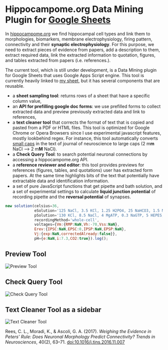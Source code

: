 # Hippocampome.org Data Mining Plugin for [Google Sheets](https://docs.google.com/spreadsheets/d/19zgGwpUQiCHsxozzMEry1EsI1_6AS_Q14CEF3JStW4A/edit?usp=sharing)

In [hippocampome.org](hippocampome.org) we find hippocampal cell types and link them to morphologies, biomarkers, membrane electrophysiology, firing pattern, connectivity and their **synaptic electrophysiology**. For this purpose, we need to extract pieces of evidence from papers, add a description to them, extract required data, link the extracted information to quotation, figures, and tables extracted from papers (i.e. references.).

The current tool, which is still under development, is a Data Mining plugin for Google Sheets that uses Google Apps Script engine. 
This tool is currently heavily linked to [my sheet](https://docs.google.com/spreadsheets/d/19zgGwpUQiCHsxozzMEry1EsI1_6AS_Q14CEF3JStW4A/edit?usp=sharing), but it has several components that are reusable.
- a **sheet sampling tool**: returns rows of a sheet that have a specific column value,
- an **API for prefilling google doc forms**: we use prefilled forms to collect extracted data and preview previously extracted data and link to references,
- a **text cleaner tool** that corrects the format of text that is copied and pasted from a PDF or HTML files. This tool is optimized for Google Chrome or Opera Browsers since I use experimental javascript features, mostly lookbehind regex. For instance, this tool automatically converts [small caps](https://en.wikipedia.org/wiki/Small_caps) in the text of journal of neuroscience to large caps (2 m**m** NaCl --> 2 m**M** NaCl).
- a **Check Query Tool**: to search potential neuronal connections by accessing a hippocampome.org API.
- a **reference reviewer and editor**: this tool provides previews for references (figures, tables, and quotations) user has extracted form papers. At the same time highlights bits of the text that potentially have extractable data and identification information.
- a set of pure JavaScript functions that get pipette and bath solution, and a set of experimental settings to calculate **liquid junction potential** of recording pipette and the **reversal potential** of synapses.
```javascript
new solution(celsius=36,
             eSolution='125 NaCl, 3.5 KCl, 1.25 H2PO4, 25 NaHCO3, 1.5 MgSO4, 2.5 CaCl2',
             pSolution='130 KCl, 8.5 NaCl, 4 MgATP, 0.3 NaGTP, 5 HEPES, 0.5 EGTA',
             recordingMethod='whole-cell',
             voltages={Vm:{RMP:NaN,Vh:-70,Vss:NaN},
             Erev:{IPSC:NaN,EPSC:0,IPSP:NaN,EPSP:NaN},
             Vj:{exp:NaN,correctedAlready:false}},
             pH={e:NaN,i:7.3,CO2:true}).log();
```

## Preview Tool
![Preview Tool](https://github.com/k1moradi/Hippocampome.Org-Data-Miner-s-Plugin-for-Google-Sheet-/blob/master/Form%26Viewer.png "Preview Tool")
## Check Query Tool
![Check Query Tool](https://github.com/k1moradi/Hippocampome.Org-Data-Miner-s-Plugin-for-Google-Sheet-/blob/master/CheckQueryTool.png "Check Query Tool")
## Text Cleaner Tool as a sidebar
![Text Cleaner Tool](https://github.com/k1moradi/Hippocampome.Org-Data-Miner-s-Plugin-for-Google-Sheet-/blob/master/TextCleaner.png "Text Cleaner Tool")

Rees, C. L., Moradi, K., & Ascoli, G. A. (2017). *Weighing the Evidence in Peters’ Rule: Does Neuronal Morphology Predict Connectivity? Trends in Neurosciences*, 40(2), 63–71. [doi:10.1016/j.tins.2016.11.007](https://doi.org/10.1016/j.tins.2016.11.007)
